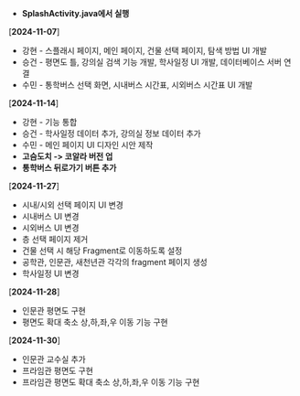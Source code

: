 + **SplashActivity.java에서 실행**<br/>

[**2024-11-07**] <br/>
+ 강현 - 스플래시 페이지, 메인 페이지, 건물 선택 페이지, 탐색 방법 UI 개발<br/>
+ 승건 - 평면도 틀, 강의실 검색 기능 개발, 학사일정 UI 개발, 데이터베이스 서버 연결<br/>
+ 수민 - 통학버스 선택 화면, 시내버스 시간표, 시외버스 시간표 UI 개발<br/>

[**2024-11-14**] <br/>
+ 강현 - 기능 통합<br/>
+ 승건 - 학사일정 데이터 추가, 강의실 정보 데이터 추가<br/>
+ 수민 - 메인 페이지 UI 디자인 시안 제작<br/>
+ **고슴도치 -> 코알라 버전 업**<br/>
+ **통학버스 뒤로가기 버튼 추가**<br/>

[**2024-11-27**] <br/>
+ 시내/시외 선택 페이지 UI 변경
+ 시내버스 UI 변경
+ 시외버스 UI 변경
+ 층 선택 페이지 제거
+ 건물 선택 시 해당 Fragment로 이동하도록 설정
+ 공학관, 인문관, 새천년관 각각의 fragment 페이지 생성
+ 학사일정 UI 변경

[**2024-11-28**] <br/>
- 인문관 평면도 구현
- 평면도 확대 축소 상,하,좌,우 이동 기능 구현

[**2024-11-30**] <br/>
- 인문관 교수실 추가 
- 프라임관 평면도 구현
- 프라임관 평면도 확대 축소 상,하,좌,우 이동 기능 구현

